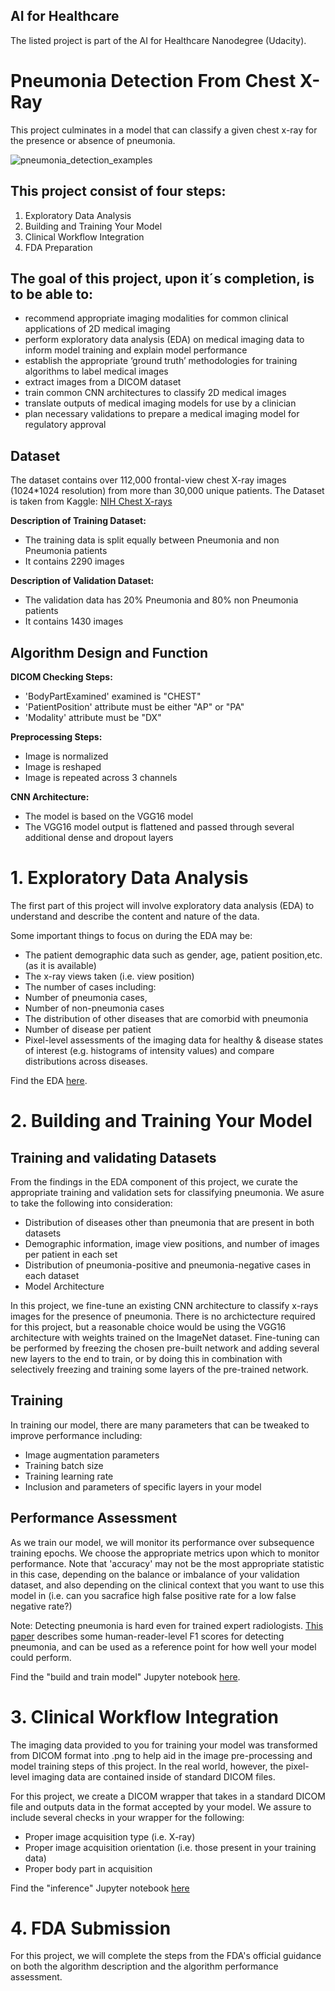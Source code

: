 ## AI for Healthcare
The listed project is part of the AI for Healthcare Nanodegree (Udacity).

# Pneumonia Detection From Chest X-Ray
This project culminates in a model that can classify a given chest x-ray for the presence or absence of pneumonia.

![pneumonia_detection_examples](https://github.com/mikethwolff/AI-HC-Pneumonia-Detection-From-Chest-X-Ray/assets/8941220/875f5c36-6d43-4abe-a36b-73c5657f15d2)

## This project consist of four steps:

1. Exploratory Data Analysis
2. Building and Training Your Model
3. Clinical Workflow Integration
4. FDA Preparation

## The goal of this project, upon it´s completion, is to be able to:

- recommend appropriate imaging modalities for common clinical applications of 2D medical imaging
- perform exploratory data analysis (EDA) on medical imaging data to inform model training and explain model performance
- establish the appropriate ‘ground truth’ methodologies for training algorithms to label medical images
- extract images from a DICOM dataset
- train common CNN architectures to classify 2D medical images
- translate outputs of medical imaging models for use by a clinician
- plan necessary validations to prepare a medical imaging model for regulatory approval

## Dataset

The dataset contains over 112,000 frontal-view chest X-ray images (1024*1024 resolution) from more than 30,000 unique patients.
The Dataset is taken from Kaggle: [NIH Chest X-rays](https://www.kaggle.com/datasets/nih-chest-xrays/data)

**Description of Training Dataset:** 

- The training data is split equally between Pneumonia and non Pneumonia patients
- It contains 2290 images

**Description of Validation Dataset:** 

- The validation data has 20% Pneumonia and 80% non Pneumonia patients
- It contains 1430 images

## Algorithm Design and Function

**DICOM Checking Steps:**
- 'BodyPartExamined' examined is "CHEST"
- 'PatientPosition' attribute must be either "AP" or "PA"
- 'Modality' attribute must be "DX"

**Preprocessing Steps:**
- Image is normalized
- Image is reshaped
- Image is repeated across 3 channels

**CNN Architecture:**
- The model is based on the VGG16 model
- The VGG16 model output is flattened and passed through several additional dense and dropout layers

# 1. Exploratory Data Analysis
The first part of this project will involve exploratory data analysis (EDA) to understand and describe the content and nature of the data.

Some important things to focus on during the EDA may be:

- The patient demographic data such as gender, age, patient position,etc. (as it is available)
- The x-ray views taken (i.e. view position)
- The number of cases including:
- Number of pneumonia cases,
- Number of non-pneumonia cases
- The distribution of other diseases that are comorbid with pneumonia
- Number of disease per patient
- Pixel-level assessments of the imaging data for healthy & disease states of interest (e.g. histograms of intensity values) and compare distributions across diseases.

Find the EDA [here](https://github.com/mikethwolff/AI-HC-Pneumonia-Detection-From-Chest-X-Ray/blob/main/EDA.ipynb).

# 2. Building and Training Your Model

## Training and validating Datasets

From the findings in the EDA component of this project, we curate the appropriate training and validation sets for classifying pneumonia. We asure to take the following into consideration:

- Distribution of diseases other than pneumonia that are present in both datasets
- Demographic information, image view positions, and number of images per patient in each set
- Distribution of pneumonia-positive and pneumonia-negative cases in each dataset
- Model Architecture

In this project, we fine-tune an existing CNN architecture to classify x-rays images for the presence of pneumonia. There is no archictecture required for this project, but a reasonable choice would be using the VGG16 architecture with weights trained on the ImageNet dataset. Fine-tuning can be performed by freezing the chosen pre-built network and adding several new layers to the end to train, or by doing this in combination with selectively freezing and training some layers of the pre-trained network.

## Training

In training our model, there are many parameters that can be tweaked to improve performance including:

- Image augmentation parameters
- Training batch size
- Training learning rate
- Inclusion and parameters of specific layers in your model


## Performance Assessment

As we train our model, we will monitor its performance over subsequence training epochs. We choose the appropriate metrics upon which to monitor performance. Note that 'accuracy' may not be the most appropriate statistic in this case, depending on the balance or imbalance of your validation dataset, and also depending on the clinical context that you want to use this model in (i.e. can you sacrafice high false positive rate for a low false negative rate?)

Note: Detecting pneumonia is hard even for trained expert radiologists. [This paper](https://arxiv.org/pdf/1711.05225.pdf) describes some human-reader-level F1 scores for detecting pneumonia, and can be used as a reference point for how well your model could perform.

Find the "build and train model" Jupyter notebook [here](https://github.com/mikethwolff/AI-HC-Pneumonia-Detection-From-Chest-X-Ray/blob/main/Build%20and%20train%20model.ipynb).

# 3. Clinical Workflow Integration

The imaging data provided to you for training your model was transformed from DICOM format into .png to help aid in the image pre-processing and model training steps of this project. In the real world, however, the pixel-level imaging data are contained inside of standard DICOM files.

For this project, we create a DICOM wrapper that takes in a standard DICOM file and outputs data in the format accepted by your model. We assure to include several checks in your wrapper for the following:

- Proper image acquisition type (i.e. X-ray)
- Proper image acquisition orientation (i.e. those present in your training data)
- Proper body part in acquisition

Find the "inference" Jupyter notebook [here](https://github.com/mikethwolff/AI-HC-Pneumonia-Detection-From-Chest-X-Ray/blob/main/Inference.ipynb)

# 4. FDA Submission

For this project, we will complete the steps from the FDA's official guidance on both the algorithm description and the algorithm performance assessment.
